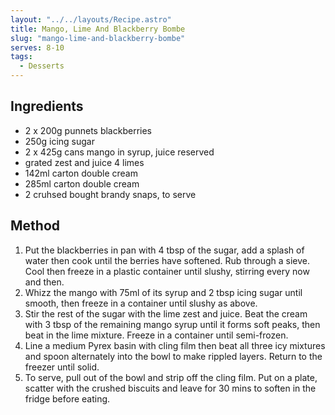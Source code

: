 ```yaml
---
layout: "../../layouts/Recipe.astro"
title: Mango, Lime And Blackberry Bombe
slug: "mango-lime-and-blackberry-bombe"
serves: 8-10
tags:
  - Desserts
---
```


## Ingredients

- 2 x 200g punnets blackberries
- 250g icing sugar
- 2 x 425g cans mango in syrup, juice reserved
- grated zest and juice 4 limes
- 142ml carton double cream
- 285ml carton double cream
- 2 cruhsed bought brandy snaps, to serve

## Method

1. Put the blackberries in pan with 4 tbsp of the sugar, add a splash of water then cook until the berries have softened. Rub through a sieve. Cool then freeze in a plastic container until slushy, stirring every now and then.
1. Whizz the mango with 75ml of its syrup and 2 tbsp icing sugar until smooth, then freeze in a container until slushy as above.
1. Stir the rest of the sugar with the lime zest and juice. Beat the cream with 3 tbsp of the remaining mango syrup until it forms soft peaks, then beat in the lime mixture. Freeze in a container until semi-frozen.
1. Line a medium Pyrex basin with cling film then beat all three icy mixtures and spoon alternately into the bowl to make rippled layers. Return to the freezer until solid.
1. To serve, pull out of the bowl and strip off the cling film. Put on a plate, scatter with the crushed biscuits and leave for 30 mins to soften in the fridge before eating.